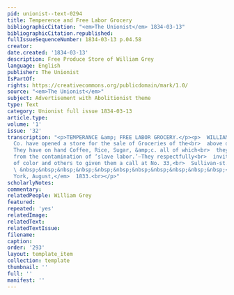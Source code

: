 ```yaml
---
pid: unionist--text-0294
title: Temperence and Free Labor Grocery
bibliographicCitation: "<em>The Unionist</em> 1834-03-13"
bibliographicCitation.republished: 
fullIssueSequenceNumber: 1834-03-13 p.04.58
creator: 
date.created: '1834-03-13'
description: Free Produce Store of William Grey
language: English
publisher: The Unionist
IsPartOf: 
rights: https://creativecommons.org/publicdomain/mark/1.0/
source: "<em>The Unionist</em>"
subject: Advertisement with Abolitionist theme
type: Text
category: Unionist full issue 1834-03-13
article.type: 
volume: '1'
issue: '32'
transcription: "<p>TEMPERANCE &amp; FREE LABOR GROCERY.</p><p>  WILLIAM GREY, &amp;
  Co. have opened a store for the sale of Groceries of the<br>  above description.
  They have on hand Coffee, Rice, Sugar, &amp;c. all of which<br>  they warrant free
  from the contamination of ‘slave labor.’—They respectfully<br>  invite their friends
  of color and others to given them a call at No. 33,<br>  Sullivan-st.<br></p><p>
  \ &nbsp;&nbsp;&nbsp;&nbsp;&nbsp;&nbsp;&nbsp;&nbsp;&nbsp;&nbsp;&nbsp;<br>  <em>New
  York, August,</em>  1833.<br></p>"
scholarlyNotes: 
commentary: 
relatedPeople: William Grey
featured: 
repeated: 'yes'
relatedImage: 
relatedText: 
relatedTextIssue: 
filename: 
caption: 
order: '293'
layout: template_item
collection: template
thumbnail: ''
full: ''
manifest: ''
---
```

